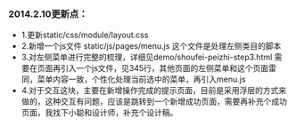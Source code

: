 ### 2014.2.10更新点：
* 1.更新static/css/module/layout.css
* 2.新增一个js文件 static/js/pages/menu.js 这个文件是处理左侧类目的脚本
* 3.对左侧菜单进行完整的梳理，详细见demo/shoufei-peizhi-step3.html 需要在页面再引入一个js文件，见345行，其他页面的左侧菜单和这个页面雷同，菜单内容一致，个性化处理当前选中的菜单，再引入menu.js
* 4.对于交互这块，主要在新增操作完成的提示页面，目前是采用浮层的方式来做的，这种交互有问题，应该是跳转到一个新增成功页面，需要再补充个成功页面，我找下小聪和设计师，补充个设计稿。